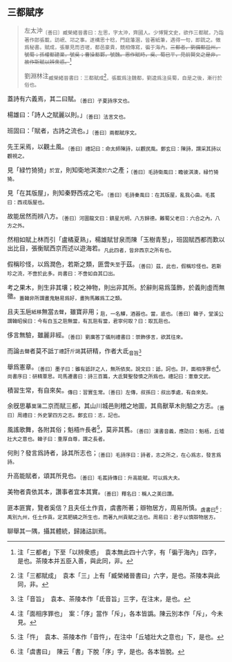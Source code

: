 ## 三都賦序

> 左太沖<sub>〔善曰〕臧榮緒晉書曰：左思，字太沖，齊國人。少博覽文史，欲作三都賦，乃詣著作郎張載，訪岷、邛之事。遂構思十稔，門庭藩溷，皆著紙筆，遇得一句，即䟽之。徵爲秘書。賦成，張華見而咨嗟，都邑豪貴，競相傳寫，徧于海內。~~三都者，劉備都益州，號蜀；孫權都建業，號吳；曹操都鄴，號魏。思作賦時，吳、蜀已平，見前賢文之是非，故作斯賦以辨衆惑。~~[^4.2.1]</sub>
> 
> 劉淵林注<sub>臧榮緒晉書曰：三都賦成[^4.2.2]，張載爲注魏都，劉逵爲注吳蜀，自是之後，漸行於俗也。</sub>

蓋詩有六義焉，其二曰賦。<sub>〔善曰〕子夏詩序文也。</sub>

楊雄曰：「詩人之賦麗以則。」<sub>〔善曰〕法言文也。</sub>

班固曰：「賦者，古詩之流也。」<sub>〔善曰〕兩都賦序文。</sub>

先王采焉，以觀土風。<sub>〔善曰〕禮記曰：命太師陳詩，以觀民風。鄭玄曰：陳詩，謂采其詩以觀視之。</sub>

見「緑竹猗猗」`於宜`，則知衛地淇澳`於六`之產；<sub>〔善曰〕毛詩衛風曰：瞻彼淇澳，緑竹猗猗。</sub>

見「在其版屋」，則知秦野西戎之宅。<sub>〔善曰〕毛詩秦風曰：在其版屋，亂我心曲。毛萇曰：西戎版屋也。</sub>

故能居然而辨八方。<sub>〔善曰〕河圖龍文曰：鎮星光明，八方歸德。難蜀父老曰：六合之內，八方之外。</sub>

然相如賦上林而引「盧橘夏熟」，楊雄賦甘泉而陳「玉樹青葱」，班固賦西都而歎以出比目，張衡賦西京而述以遊海若。<sub>凡此四者，皆非西京之所有也。</sub>

假稱珍怪，以爲潤色，若斯之類，匪啻`失至`于茲。<sub>〔善曰〕茲，此也，假稱珍怪也。若斯珍之流，不啻於此多。尚書曰：不啻如自其口出。</sub>

考之果木，則生非其壤；校之神物，則出非其所。於辭則易爲藻飾，於義則虛而無徵。<sub>蓋韓非所謂畫鬼魅易爲好，畫狗馬難爲工之類。</sub>

且夫玉巵`紙移`無當`去聲`，雖寶非用；<sub>巵，一名觶，酒器也。當，底也。〔善曰〕韓子，堂溪公謂韓昭侯曰：今有白玉之巵無當，有瓦巵有當，君寧何取？曰：取瓦巵也。</sub>

侈言無驗，雖麗非經。<sub>〔善曰〕劉廙答丁儀刑禮書曰：崇飾侈言，欲其往來。</sub>

而論`去聲`者莫不詆`丁禮`訐`斤謁`其研精，作者大氐<sub>音旨[^4.2.3]</sub>

舉爲憲章。<sub>〔善曰〕墨子曰：雖有詆訐之人，無所依矣。說文曰：詆，訶也。訐，面相序罪也[^4.2.4]。尚書序曰：研精覃思。司馬遷書曰：詩三百篇，大氐賢聖發憤之所爲也。禮記曰：憲章文武。</sub>

積習生常，有自來矣。<sub>傳曰：習實生常。〔善曰〕左傳，叔孫曰：叔出季處，有自來矣。</sub>

余旣思摹`莫蒲`二京而賦三都，其山川城邑則稽之地圖，其鳥獸草木則驗之方志。<sub>〔善曰〕周禮曰：外史掌四方之志。鄭玄曰：志，記也。</sub>

風謠歌舞，各附其俗；魁梧`忤`長者[^4.2.5]，莫非其舊。<sub>〔善曰〕漢書音義，應劭曰：魁梧，丘墟壯大之意也。韓子曰：重厚自尊，謂之長者。</sub>

何則？發言爲詩者，詠其所志也；<sub>〔善曰〕毛詩序曰：詩者，志之所之，在心爲志，發言爲詩。</sub>

升高能賦者，頌其所見也。<sub>〔善曰〕毛萇詩傳曰：升高能賦，可以爲大夫。</sub>

美物者貴依其本，讚事者宜本其實。<sub>〔善曰〕釋名曰：稱人之美曰讚。</sub>

匪本匪實，覽者奚信？且夫任土作貢，虞書所著；辯物居方，周易所慎。<sub>虞書曰[^4.2.6]：禹別九州，任土作貢。定其肥磽之所生也，而著九州貢賦之法也。周易曰：君子以慎辯物居方。</sub>

聊舉其一隅，攝其體統，歸諸詁訓焉。

[^4.2.1]: 注「三都者」下至「以辨衆惑」　袁本無此四十六字，有「徧于海內」四字，是也。茶陵本并五臣入善，與此同，非。
[^4.2.2]: 注「三都賦成」　袁本「三」上有「臧榮緒晉書曰」六字，是也。茶陵本與此同，非。
[^4.2.3]: 注「音旨」　袁本、茶陵本作「氐音旨」三字，在注末，是也。
[^4.2.4]: 注「面相序罪也」　案：「序」當作「斥」，各本皆譌。陳云別本作「斥」，今未見。
[^4.2.5]: 注「忤」　袁本、茶陵本作「音忤」，在注中「丘墟壯大之意也」下，是也。
[^4.2.6]: 注「虞書曰」　陳云「書」下脫「序」字，是也。各本皆脫。
